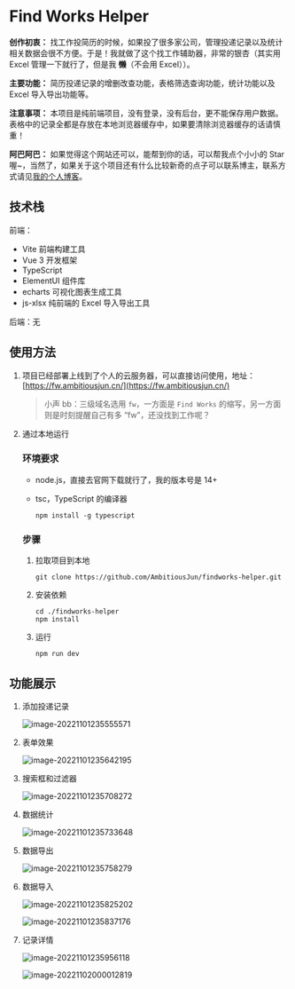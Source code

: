 # Find Works Helper

**创作初衷：** 找工作投简历的时候，如果投了很多家公司，管理投递记录以及统计相关数据会很不方便。于是！我就做了这个找工作辅助器，非常的银杏（其实用 Excel 管理一下就行了，但是我 **~~懒~~**（不会用 Excel））。

**主要功能：** 简历投递记录的增删改查功能，表格筛选查询功能，统计功能以及 Excel 导入导出功能等。

**注意事项：** 本项目是纯前端项目，没有登录，没有后台，更不能保存用户数据。表格中的记录全都是存放在本地浏览器缓存中，如果要清除浏览器缓存的话请慎重！

**阿巴阿巴：** 如果觉得这个网站还可以，能帮到你的话，可以帮我点个小小的 Star 喔~，当然了，如果关于这个项目还有什么比较新奇的点子可以联系博主，联系方式请见[我的个人博客](https://blog.ambitiousjun.cn/)。

## 技术栈

前端：

- Vite 前端构建工具
- Vue 3 开发框架
- TypeScript
- ElementUI 组件库
- echarts 可视化图表生成工具
- js-xlsx 纯前端的 Excel 导入导出工具

后端：无

## 使用方法

1. 项目已经部署上线到了个人的云服务器，可以直接访问使用，地址：[https://fw.ambitiousjun.cn/](https://fw.ambitiousjun.cn/)

   > 小声 bb：三级域名选用 `fw`，一方面是 `Find Works` 的缩写，另一方面则是时刻提醒自己有多 “fw”，还没找到工作呢？

2. 通过本地运行

   ### 环境要求

   - node.js，直接去官网下载就行了，我的版本号是 14+

   - tsc，TypeScript 的编译器

     ```shell
     npm install -g typescript
     ```

   ### 步骤

   1. 拉取项目到本地

      ```shell
      git clone https://github.com/AmbitiousJun/findworks-helper.git
      ```

   2. 安装依赖

      ```shell
      cd ./findworks-helper
      npm install
      ```

   3. 运行

      ```shell
      npm run dev
      ```

## 功能展示

1. 添加投递记录

   ![image-20221101235555571](https://ambitious-bucket1-1305921962.cos.ap-guangzhou.myqcloud.com//imgsimage-20221101235555571.png)

2. 表单效果

   ![image-20221101235642195](https://ambitious-bucket1-1305921962.cos.ap-guangzhou.myqcloud.com//imgsimage-20221101235642195.png)

3. 搜索框和过滤器

   ![image-20221101235708272](https://ambitious-bucket1-1305921962.cos.ap-guangzhou.myqcloud.com//imgsimage-20221101235708272.png)

4. 数据统计

   ![image-20221101235733648](https://ambitious-bucket1-1305921962.cos.ap-guangzhou.myqcloud.com//imgsimage-20221101235733648.png)

5. 数据导出

   ![image-20221101235758279](https://ambitious-bucket1-1305921962.cos.ap-guangzhou.myqcloud.com//imgsimage-20221101235758279.png)

6. 数据导入

   ![image-20221101235825202](https://ambitious-bucket1-1305921962.cos.ap-guangzhou.myqcloud.com//imgsimage-20221101235825202.png)

   ![image-20221101235837176](https://ambitious-bucket1-1305921962.cos.ap-guangzhou.myqcloud.com//imgsimage-20221101235837176.png)

7. 记录详情

   ![image-20221101235956118](https://ambitious-bucket1-1305921962.cos.ap-guangzhou.myqcloud.com//imgsimage-20221101235956118.png)

   ![image-20221102000012819](https://ambitious-bucket1-1305921962.cos.ap-guangzhou.myqcloud.com//imgsimage-20221102000012819.png)

   
